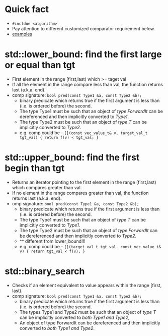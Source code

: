 # Quick fact
- `#incldue <algorithm>`
- Pay attention to different customized comparator requirement below.
- [examples](binarySearch.h)
# std::lower_bound: find the first large or equal than tgt
- First element in the range [first,last) which >= taget val
- If all the element in the range compare less than val, the function returns last (a.k.a. end).
- comp signature: `bool pred(const Type1 &a, const Type2 &b);`
    - binary predicate which returns ​true if the first argument is less than (i.e. is ordered before) the second.
    - The type Type1 must be such that an object of *type ForwardIt* can be dereferenced and then implicitly converted to *Type1*.
    - The type Type2 must be such that an object of *type T* can be implicitly converted to *Type2*.​
    - e.g. comp could be -  `[](const vec_value_t& v, target_val_t tgt_val) { return f(v) < tgt_val; }`
# std::upper_bound: find the first begin than tgt
- Returns an iterator pointing to the first element in the range [first,last) which compares greater than val.
- If no element in the range compares greater than val, the function returns last (a.k.a. end).
- omp signature: `bool pred(const Type1 &a, const Type2 &b);`
    - binary predicate which returns ​true if the first argument is less than (i.e. is ordered before) the second.
    - The type Type1 must be such that an object of *type T* can be implicitly converted to *Type1*.
    - The type Type2 must be such that an object of *type ForwardIt* can be dereferenced and then implicitly converted to *Type2.*
    - ^^ different from lower_bound!!!​
    - e.g. comp could be - `[](target_val_t tgt_val. const vec_value_t& v) { return tgt_val < f(v); }`

# std::binary_search
- Checks if an element equivalent to value appears within the range [first, last).
- comp signature: `bool pred(const Type1 &a, const Type2 &b);`
    - binary predicate which returns ​true if the first argument is less than (i.e. is ordered before) the second.
    - The types Type1 and Type2 must be such that an object of *type T* can be implicitly converted to *both Type1 and Type2*,
    - An object of type ForwardIt can be dereferenced and then implicitly converted to *both Type1 and Type2*.​
